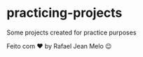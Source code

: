 # practicing-projects
 Some projects created for practice purposes
 
 Feito com ♥ by Rafael Jean Melo 😉

